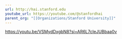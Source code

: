 ```yaml
---
url: http://hai.stanford.edu
youtube_url: https://youtube.com/@stanfordhai
parent_org: "[[Organizations/Stanford University]]"
---
```



https://youtu.be/VSMydDxgbN8?si=AR6L7cIeJUBbaa0v